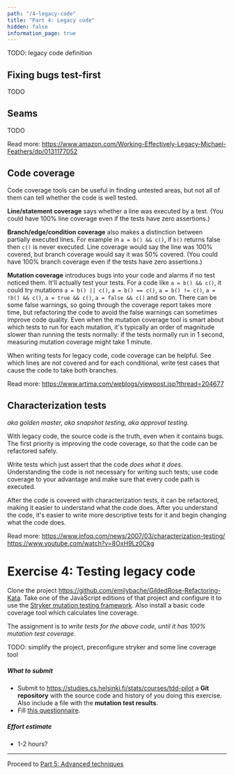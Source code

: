 ```yaml
---
path: "/4-legacy-code"
title: "Part 4: Legacy code"
hidden: false
information_page: true
---
```


TODO: legacy code definition


## Fixing bugs test-first

TODO


## Seams

TODO

Read more:
https://www.amazon.com/Working-Effectively-Legacy-Michael-Feathers/dp/0131177052


## Code coverage

Code coverage tools can be useful in finding untested areas, but not all of them can tell whether the code is well tested.

**Line/statement coverage** says whether a line was executed by a test. (You could have 100% line coverage even if the tests have zero assertions.)

**Branch/edge/condition coverage** also makes a distinction between partially executed lines. For example in `a = b() && c()`, if `b()` returns false then `c()` is never executed. Line coverage would say the line was 100% covered, but branch coverage would say it was 50% covered. (You could have 100% branch coverage even if the tests have zero assertions.)

**Mutation coverage** introduces bugs into your code and alarms if no test noticed them. It'll actually test your tests. For a code like `a = b() && c()`, it could try mutations `a = b() || c()`, `a = b() == c()`, `a = b() != c()`, `a = !b() && c()`, `a = true && c()`, `a = false && c()` and so on. There can be some false warnings, so going through the coverage report takes more time, but refactoring the code to avoid the false warnings can sometimes improve code quality. Even when the mutation coverage tool is smart about which tests to run for each mutation, it's typically an order of magnitude slower than running the tests normally: if the tests normally run in 1 second, measuring mutation coverage might take 1 minute.

When writing tests for legacy code, code coverage can be helpful. See which lines are not covered and for each conditional, write test cases that cause the code to take both branches.

Read more:
https://www.artima.com/weblogs/viewpost.jsp?thread=204677


## Characterization tests

*aka golden master, aka snapshot testing, aka approval testing.*

With legacy code, the source code is the truth, even when it contains bugs. The first priority is improving the code coverage, so that the code can be refactored safely.

Write tests which just assert that the code *does what it does*. Understanding the code is not necessary for writing such tests; use code coverage to your advantage and make sure that every code path is executed.

After the code is covered with characterization tests, it can be refactored, making it easier to understand what the code does. After you understand the code, it's easier to write more descriptive tests for it and begin changing what the code does.

Read more:
https://www.infoq.com/news/2007/03/characterization-testing/
https://www.youtube.com/watch?v=8OxH9Lz0Ckg


# Exercise 4: Testing legacy code

Clone the project <https://github.com/emilybache/GildedRose-Refactoring-Kata>. Take one of the JavaScript editions of that project and configure it to use the [Stryker mutation testing framework](https://stryker-mutator.io/). Also install a basic code coverage tool which calculates line coverage.

The assignment is to *write tests for the above code, until it has 100% mutation test coverage.*

TODO: simplify the project, preconfigure stryker and some line coverage tool

##### What to submit

* Submit to https://studies.cs.helsinki.fi/stats/courses/tdd-pilot a **Git repository** with the source code and history of you doing this exercise. Also include a file with the **mutation test results**.
* Fill [this questionnaire](https://forms.gle/Z11PazAmaWyTXvX8A).

##### Effort estimate

* 1-2 hours?

---

Proceed to [Part 5: Advanced techniques](/5-advanced)
